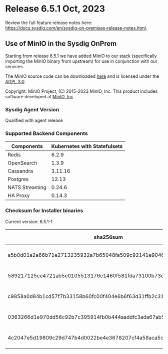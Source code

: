 Release 6.5.1 Oct, 2023
===

Review the full feature release notes here: https://docs.sysdig.com/en/sysdig-on-premises-release-notes.html.

## Use of MinIO in the Sysdig OnPrem

Starting from release 6.5.1 we have added MinIO to our stack (specifically importing the MinIO binary from upstream) for use in conjunction with our services.

The MinIO source code can be downloaded [here](https://github.com/minio/minio) and is licensed under the [AGPL 3.0](https://github.com/minio/minio/blob/master/LICENSE).

Copyright: MinIO Project, (C) 2015-2023 MinIO, Inc. This product includes software developed at [MinIO, Inc](https://min.io/)

### Sysdig Agent Version

Qualified with agent release

### Supported Backend Components

| **Components** | **Kubernetes with Statefulsets** |
|---|---|
| Redis                      | 6.2.9 |
| OpenSearch                 | 1.3.9 |
| Cassandra                  | 3.11.16 |
| Postgres                   | 12.13 |
| NATS Streaming             | 0.24.6 |
| HA Proxy                   | 0.14.3 |


### Checksum for Installer binaries

Current version: 6.5.1-1

| **sha256sum** | **Installer binary** |
|---|---|
| a5b0d01a2a66b71e2713235932a7b65048fa509c92141e9046b782521d24c48b | installer-darwin-amd64 |
| 589217125ce4721ab5e0105513176e1460f581fda73100b73eadc896af9cbb47 | installer-darwin-arm64 |
| c9858a0d84b1cd57f7b33158b60fc00f404e6b6f63d31ffb2c316d18036f5da2 | installer-linux-amd64 |
| 0363266d1e970dd56c92b7c395914fb0b444aaddfc3ada67ab5e7a2ba5cc3ea1 | installer-linux-arm |
| 4c2047e5d19809c29d747b4d0022be4e3678207cf4a58aca5c6300b1625f167f | installer-linux-arm64 |
